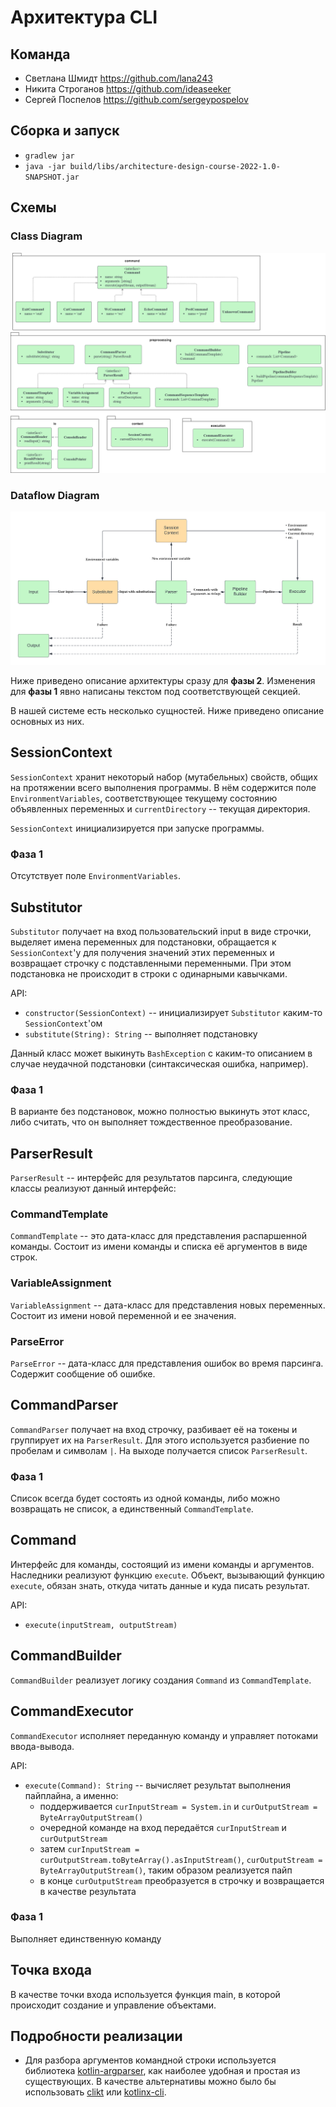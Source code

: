 # Архитектура CLI

## Команда

- Светлана Шмидт https://github.com/lana243
- Никита Строганов https://github.com/ideaseeker
- Сергей Поспелов https://github.com/sergeypospelov

## Сборка и запуск

- `gradlew jar`
- `java -jar build/libs/architecture-design-course-2022-1.0-SNAPSHOT.jar`


## Схемы

### Class Diagram
![class-diagram](schemes/class-diagram.png)

### Dataflow Diagram
![dataflow-diagram](schemes/dataflow-diagram.png)

Ниже приведено описание архитектуры сразу для __фазы 2__. Изменения для __фазы 1__ явно написаны текстом под соответствующей секцией.

В нашей системе есть несколько сущностей. Ниже приведено описание основных из них.

## SessionContext

`SessionContext` хранит некоторый набор (мутабельных) свойств, общих на протяжении всего выполнения программы. В нём содержится поле `EnvironmentVariables`, соответствующее текущему состоянию объявленных переменных и `currentDirectory` -- текущая директория.

`SessionContext` инициализируется при запуске программы.

### Фаза 1

Отсутствует поле `EnvironmentVariables`.

## Substitutor

`Substitutor` получает на вход пользовательский input в виде строчки, выделяет имена переменных для подстановки, обращается к `SessionContext`'у для получения значений этих переменных и возвращает строчку с подставленными переменными. При этом подстановка не происходит в строки с одинарными кавычками.

API:
- `constructor(SessionContext)` -- инициализирует `Substitutor` каким-то `SessionContext`'ом
- `substitute(String): String` -- выполняет подстановку

Данный класс может выкинуть `BashException` с каким-то описанием в случае неудачной подстановки (синтаксическая ошибка, например).

### Фаза 1
В варианте без подстановок, можно полностью выкинуть этот класс, либо считать, что он выполняет тождественное преобразование.


## ParserResult
`ParserResult` -- интерфейс для результатов парсинга, следующие классы реализуют данный интерфейс:
### CommandTemplate
`CommandTemplate` -- это дата-класс для представления распаршенной команды. Состоит из имени команды и списка её аргументов в виде строк.
### VariableAssignment
`VariableAssignment` -- дата-класс для представления новых переменных. Состоит из имени новой переменной и ее значения.
### ParseError
`ParseError` -- дата-класс для представления ошибок во время парсинга. Содержит сообщение об ошибке.

## CommandParser

`CommandParser` получает на вход строчку, разбивает её на токены и группирует их на `ParserResult`. Для этого используется разбиение по пробелам и символам `|`. На выходе получается список `ParserResult`.

### Фаза 1
Список всегда будет состоять из одной команды, либо можно возвращать не список, а единственный `CommandTemplate`.

## Command

Интерфейс для команды, состоящий из имени команды и аргументов. Наследники реализуют функцию `execute`. Объект, вызывающий функцию `execute`, обязан знать, откуда читать данные и куда писать результат.

API:
- `execute(inputStream, outputStream)`

## CommandBuilder

`CommandBuilder` реализует логику создания `Command` из `CommandTemplate`. 

## CommandExecutor

`CommandExecutor` исполняет переданную команду и управляет потоками ввода-вывода.

API:
- `execute(Command): String` -- вычисляет результат выполнения пайплайна, а именно:
    - поддерживается `curInputStream = System.in` и `curOutputStream = ByteArrayOutputStream()`
    - очередной команде на вход передаётся `curInputStream` и `curOutputStream`
    - затем `curInputStream = curOutputStream.toByteArray().asInputStream()`, `curOutputStream = ByteArrayOutputStream()`, таким образом реализуется пайп
    - в конце `curOutputStream` преобразуется в строчку и возвращается в качестве результата

### Фаза 1

Выполняет единственную команду

## Точка входа

В качестве точки входа используется функция main, в которой происходит создание и управление объектами.

## Подробности реализации

- Для разбора аргументов командной строки используется библиотека [kotlin-argparser](https://github.com/xenomachina/kotlin-argparser), как наиболее удобная и простая из существующих. В качестве альтернативы можно было бы использовать [clikt](https://github.com/ajalt/clikt) или [kotlinx-cli](https://github.com/Kotlin/kotlinx-cli).
